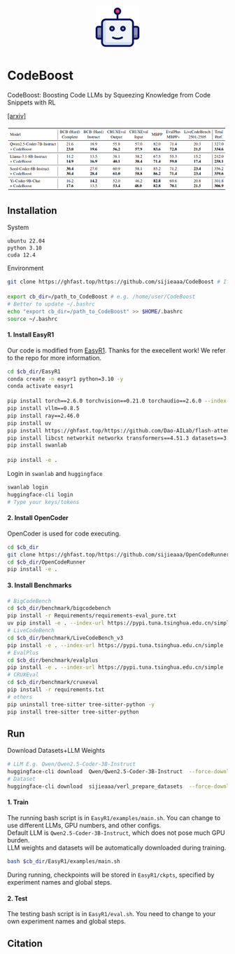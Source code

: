 <div align="center">
  <img src="assets/bot.png" width="100px">
</div>


# CodeBoost
CodeBoost: Boosting Code LLMs by Squeezing Knowledge from Code Snippets with RL

[[arxiv]]()

<div align="center">
  <img src="assets/main_table.png" width="600px">
</div>


## Installation

System
```
ubuntu 22.04
python 3.10
cuda 12.4
```

Environment
```bash
git clone https://ghfast.top/https://github.com/sijieaaa/CodeBoost # If need proxy

export cb_dir=/path_to_CodeBoost # e.g. /home/user/CodeBoost
# Better to update ~/.bashrc
echo "export cb_dir=/path_to_CodeBoost" >> $HOME/.bashrc
source ~/.bashrc
```

#### 1. Install EasyR1
Our code is modified from [EasyR1](https://github.com/hiyouga/EasyR1). Thanks for the execellent work! We refer to the repo for more information.
```bash
cd $cb_dir/EasyR1
conda create -n easyr1 python=3.10 -y
conda activate easyr1

pip install torch==2.6.0 torchvision==0.21.0 torchaudio==2.6.0 --index-url https://download.pytorch.org/whl/cu124
pip install vllm==0.8.5
pip install ray==2.46.0
pip install uv
pip install https://ghfast.top/https://github.com/Dao-AILab/flash-attention/releases/download/v2.7.4.post1/flash_attn-2.7.4.post1+cu12torch2.6cxx11abiFALSE-cp310-cp310-linux_x86_64.whl # If need proxy
pip install libcst networkit networkx transformers==4.51.3 datasets==3.6.0 huggingface-hub==0.33.4 modelscope
pip install swanlab

pip install -e .
```
Login in `swanlab` and `huggingface`
```bash
swanlab login
huggingface-cli login 
# Type your keys/tokens
```


#### 2. Install OpenCoder
OpenCoder is used for code executing.
```bash
cd $cb_dir
git clone https://ghfast.top/https://github.com/sijieaaa/OpenCodeRunner # If need proxy
cd $cb_dir/OpenCodeRunner
pip install -e .
```


#### 3. Install Benchmarks
```bash
# BigCodeBench
cd $cb_dir/benchmark/bigcodebench
pip install -r Requirements/requirements-eval_pure.txt
uv pip install -e . --index-url https://pypi.tuna.tsinghua.edu.cn/simple
# LiveCodeBench
cd $cb_dir/benchmark/LiveCodeBench_v3
pip install -e . --index-url https://pypi.tuna.tsinghua.edu.cn/simple
# EvalPlus
cd $cb_dir/benchmark/evalplus
pip install -e . --index-url https://pypi.tuna.tsinghua.edu.cn/simple
# CRUXEval
cd $cb_dir/benchmark/cruxeval
pip install -r requirements.txt
# others
pip uninstall tree-sitter tree-sitter-python -y
pip install tree-sitter tree-sitter-python
```


## Run
Download Datasets+LLM Weights
```bash
# LLM E.g. Qwen/Qwen2.5-Coder-3B-Instruct
huggingface-cli download  Qwen/Qwen2.5-Coder-3B-Instruct  --force-download
# Dataset
huggingface-cli download  sijieaaa/verl_prepare_datasets  --force-download  --repo-type dataset --local-dir ${cb_dir}/verl_prepare_datasets/datasets
```

#### 1. Train
The running bash script is in `EasyR1/examples/main.sh`.
You can change to use different LLMs, GPU numbers, and other configs. <br>
Default LLM is `Qwen2.5-Coder-3B-Instruct`, which does not pose much GPU burden. <br>
LLM weights and datasets will be automatically downloaded during training.
```bash
bash $cb_dir/EasyR1/examples/main.sh
```
During running, checkpoints will be stored in `EasyR1/ckpts`, specified by experiment names and global steps.

#### 2. Test
The testing bash script is in `EasyR1/eval.sh`. 
You need to change to your own experiment names and global steps.




## Citation
```
```
